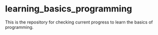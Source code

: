 # learning_basics_programming
This is the repository for checking current progress to learn the basics of programming.

